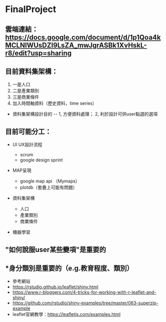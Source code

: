 # FinalProject
## 雲端連結：https://docs.google.com/document/d/1p1Qoa4kMCLNlWUsDZI9LsZA_mwJgrASBk1XvHskL-r8/edit?usp=sharing

## 目前資料集架構：
1. 一是人口
2. 二是產業類別
3. 三是商業條件
4. 加入時間軸資料（歷史資料，time series）
* 資料集架構設計目的 -- 1, 方便資料處理； 2, 利於設計可供user點選的選項

## 目前可能分工：
* UI UX設計流程
  * scrum 
  * google design sprint

* MAP呈現
  * google map api （Mymaps）
  * plotdb（套疊上可能有問題）

* 資料集架構
  * 人口
  * 產業類別
  * 商業條件

* 機器學習

## "如何說服user某些變項"是重要的
## *身分類別是重要的（e.g.教育程度、類別）

* 參考網站
 * https://rstudio.github.io/leaflet/shiny.html
 * https://www.r-bloggers.com/4-tricks-for-working-with-r-leaflet-and-shiny/
 * https://github.com/rstudio/shiny-examples/tree/master/063-superzip-example
 * leaflet官網教學：https://leafletjs.com/examples.html
